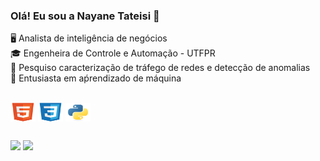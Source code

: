 ### Olá! Eu sou a Nayane Tateisi 👋

<p>🖥️ Analista de inteligência de negócios<br/>
🎓 Engenheira de Controle e Automação - UTFPR<br/>
🔭 Pesquiso caracterização de tráfego de redes e detecção de anomalias<br/>
🌱 Entusiasta em aṕrendizado de máquina<p>
  
  <div style="display: inline_block"><br>
  <img align="center" alt="Nana-HTML" height="30" width="40" src="https://raw.githubusercontent.com/devicons/devicon/master/icons/html5/html5-original.svg">
  <img align="center" alt="Nana-CSS" height="30" width="40" src="https://raw.githubusercontent.com/devicons/devicon/master/icons/css3/css3-original.svg">
  <img align="center" alt="Nana-Python" height="30" width="40" src="https://raw.githubusercontent.com/devicons/devicon/master/icons/python/python-original.svg">
</div>
  
  ##
  <div>
  <a href = "mailto:nayanetateisi@gmail.com"><img src="https://img.shields.io/badge/-Gmail-%23333?style=for-the-badge&logo=gmail&logoColor=white" target="_blank"></a>
     <a href="https://www.linkedin.com/in/nayanetateisi/" target="_blank"><img src="https://img.shields.io/badge/-LinkedIn-%230077B5?style=for-the-badge&logo=linkedin&logoColor=white" target="_blank"></a> 
   </div>
